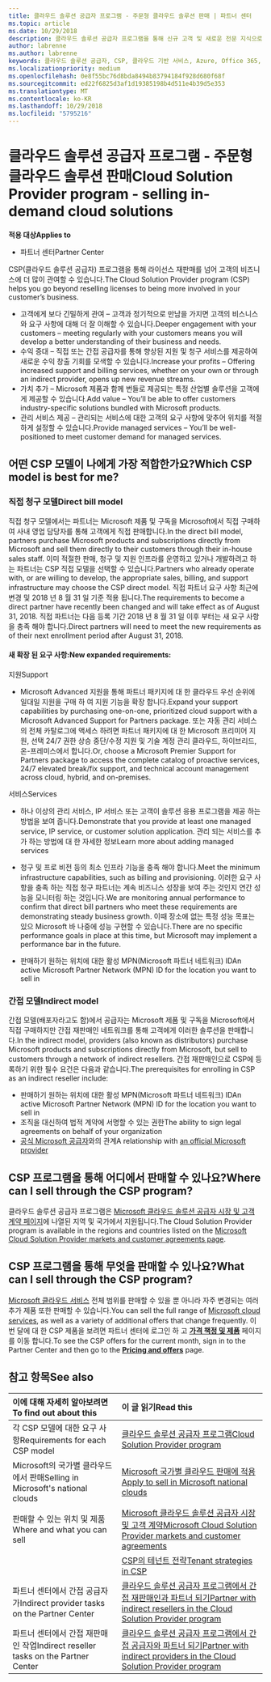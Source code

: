 ```yaml
---
title: 클라우드 솔루션 공급자 프로그램 - 주문형 클라우드 솔루션 판매 | 파트너 센터
ms.topic: article
ms.date: 10/29/2018
description: 클라우드 솔루션 공급자 프로그램을 통해 신규 고객 및 새로운 전문 지식으로 비즈니스를 성장시킬 수 있습니다.
author: labrenne
ms.author: labrenne
keywords: 클라우드 솔루션 공급자, CSP, 클라우드 기반 서비스, Azure, Office 365, Dynamics, CSP 파트너, CSP에서 판매, 직접 파트너, 직접 CSP 파트너, 간접 CSP 재판매인, 직접 CSP, 간접 CSP, 직접 모델, 간접 모델, 간접 재판매인, 간접 공급자, 공급자, 배포자, 클라우드 솔루션 공급자 프로그램
ms.localizationpriority: medium
ms.openlocfilehash: 0e8f55bc76d8bda8494b83794184f928d680f68f
ms.sourcegitcommit: ed22f6825d3af1d19385198b4d511e4b39d5e353
ms.translationtype: MT
ms.contentlocale: ko-KR
ms.lasthandoff: 10/29/2018
ms.locfileid: "5795216"
---
```

# <a name="cloud-solution-provider-program---selling-in-demand-cloud-solutions"></a><span data-ttu-id="13530-104">클라우드 솔루션 공급자 프로그램 - 주문형 클라우드 솔루션 판매</span><span class="sxs-lookup"><span data-stu-id="13530-104">Cloud Solution Provider program - selling in-demand cloud solutions</span></span> 

**<span data-ttu-id="13530-105">적용 대상</span><span class="sxs-lookup"><span data-stu-id="13530-105">Applies to</span></span>**

-  <span data-ttu-id="13530-106">파트너 센터</span><span class="sxs-lookup"><span data-stu-id="13530-106">Partner Center</span></span>

<span data-ttu-id="13530-107">CSP(클라우드 솔루션 공급자) 프로그램을 통해 라이선스 재판매를 넘어 고객의 비즈니스에 더 많이 관여할 수 있습니다.</span><span class="sxs-lookup"><span data-stu-id="13530-107">The Cloud Solution Provider program (CSP) helps you go beyond reselling licenses to being more involved in your customer’s business.</span></span>
 
- <span data-ttu-id="13530-108">고객에게 보다 긴밀하게 관여 – 고객과 정기적으로 만남을 가지면 고객의 비스니스와 요구 사항에 대해 더 잘 이해할 수 있습니다.</span><span class="sxs-lookup"><span data-stu-id="13530-108">Deeper engagement with your customers – meeting regularly with your customers means you will develop a better understanding of their business and needs.</span></span>
- <span data-ttu-id="13530-109">수익 증대 – 직접 또는 간접 공급자를 통해 향상된 지원 및 청구 서비스를 제공하여 새로운 수익 창출 기회를 모색할 수 있습니다.</span><span class="sxs-lookup"><span data-stu-id="13530-109">Increase your profits – Offering increased support and billing services, whether on your own or through an indirect provider, opens up new revenue streams.</span></span>  
- <span data-ttu-id="13530-110">가치 추가 – Microsoft 제품과 함께 번들로 제공되는 특정 산업별 솔루션을 고객에게 제공할 수 있습니다.</span><span class="sxs-lookup"><span data-stu-id="13530-110">Add value – You’ll be able to offer customers industry-specific solutions bundled with Microsoft products.</span></span>
- <span data-ttu-id="13530-111">관리 서비스 제공 – 관리되는 서비스에 대한 고객의 요구 사항에 맞추어 위치를 적절하게 설정할 수 있습니다.</span><span class="sxs-lookup"><span data-stu-id="13530-111">Provide managed services – You’ll be well-positioned to meet customer demand for managed services.</span></span> 

## <a name="which-csp-model-is-best-for-me"></a><span data-ttu-id="13530-112">어떤 CSP 모델이 나에게 가장 적합한가요?</span><span class="sxs-lookup"><span data-stu-id="13530-112">Which CSP model is best for me?</span></span>

### <a name="direct-bill-model"></a><span data-ttu-id="13530-113">직접 청구 모델</span><span class="sxs-lookup"><span data-stu-id="13530-113">Direct bill model</span></span>

 <span data-ttu-id="13530-114">직접 청구 모델에서는 파트너는 Microsoft 제품 및 구독을 Microsoft에서 직접 구매하여 사내 영업 담당자를 통해 고객에게 직접 판매합니다.</span><span class="sxs-lookup"><span data-stu-id="13530-114">In the direct bill model, partners purchase Microsoft products and subscriptions directly from Microsoft and sell them directly to their customers through their in-house sales staff.</span></span> <span data-ttu-id="13530-115">이미 적절한 판매, 청구 및 지원 인프라를 운영하고 있거나 개발하려고 하는 파트너는 CSP 직접 모델을 선택할 수 있습니다.</span><span class="sxs-lookup"><span data-stu-id="13530-115">Partners who already operate with, or are willing to develop, the appropriate sales, billing, and support infrastructure may choose the CSP direct model.</span></span> <span data-ttu-id="13530-116">직접 파트너 요구 사항 최근에 변경 및 2018 년 8 월 31 일 기준 적용 됩니다.</span><span class="sxs-lookup"><span data-stu-id="13530-116">The requirements to become a direct partner have recently been changed and will take effect as of August 31, 2018.</span></span> <span data-ttu-id="13530-117">직접 파트너는 다음 등록 기간 2018 년 8 월 31 일 이후 부터는 새 요구 사항을 충족 해야 합니다.</span><span class="sxs-lookup"><span data-stu-id="13530-117">Direct partners will need to meet the new requirements as of their next enrollment period after August 31, 2018.</span></span>


#### <a name="new-expanded-requirements"></a><span data-ttu-id="13530-118">새 확장 된 요구 사항:</span><span class="sxs-lookup"><span data-stu-id="13530-118">New expanded requirements:</span></span>

<span data-ttu-id="13530-119">지원</span><span class="sxs-lookup"><span data-stu-id="13530-119">Support</span></span>
- <span data-ttu-id="13530-120">Microsoft Advanced 지원을 통해 파트너 패키지에 대 한 클라우드 우선 순위에 일대일 지원을 구매 하 여 지원 기능을 확장 합니다.</span><span class="sxs-lookup"><span data-stu-id="13530-120">Expand your support capabilities by purchasing one-on-one, prioritized cloud support with a Microsoft Advanced Support for Partners package.</span></span> <span data-ttu-id="13530-121">또는 자동 관리 서비스의 전체 카탈로그에 액세스 하려면 파트너 패키지에 대 한 Microsoft 프리미어 지원, 선택 24/7 권한 상승 중단/수정 지원 및 기술 계정 관리 클라우드, 하이브리드, 온-프레미스에서 합니다.</span><span class="sxs-lookup"><span data-stu-id="13530-121">Or, choose a Microsoft Premier Support for Partners package to access the complete catalog of proactive services, 24/7 elevated break/fix support, and technical account management across cloud, hybrid, and on-premises.</span></span> 

<span data-ttu-id="13530-122">서비스</span><span class="sxs-lookup"><span data-stu-id="13530-122">Services</span></span>

- <span data-ttu-id="13530-123">하나 이상의 관리 서비스, IP 서비스 또는 고객이 솔루션 응용 프로그램을 제공 하는 방법을 보여 줍니다.</span><span class="sxs-lookup"><span data-stu-id="13530-123">Demonstrate that you provide at least one managed service, IP service, or customer solution application.</span></span> <span data-ttu-id="13530-124">관리 되는 서비스를 추가 하는 방법에 대 한 자세한 정보</span><span class="sxs-lookup"><span data-stu-id="13530-124">Learn more about adding managed services</span></span>

- <span data-ttu-id="13530-125">청구 및 프로 비전 등의 최소 인프라 기능을 충족 해야 합니다.</span><span class="sxs-lookup"><span data-stu-id="13530-125">Meet the minimum infrastructure capabilities, such as billing and provisioning.</span></span>
<span data-ttu-id="13530-126">이러한 요구 사항을 충족 하는 직접 청구 파트너는 계속 비즈니스 성장을 보여 주는 것인지 연간 성능을 모니터링 하는 것입니다.</span><span class="sxs-lookup"><span data-stu-id="13530-126">We are monitoring annual performance to confirm that direct bill partners who meet these requirements are demonstrating steady business growth.</span></span> <span data-ttu-id="13530-127">이때 장소에 없는 특정 성능 목표는 있으 Microsoft 바 나중에 성능 구현할 수 있습니다.</span><span class="sxs-lookup"><span data-stu-id="13530-127">There are no specific performance goals in place at this time, but Microsoft may implement a performance bar in the future.</span></span> 

- <span data-ttu-id="13530-128">판매하기 원하는 위치에 대한 활성 MPN(Microsoft 파트너 네트워크) ID</span><span class="sxs-lookup"><span data-stu-id="13530-128">An active Microsoft Partner Network (MPN) ID for the location you want to sell in</span></span>


### <a name="indirect-model"></a><span data-ttu-id="13530-129">간접 모델</span><span class="sxs-lookup"><span data-stu-id="13530-129">Indirect model</span></span>

<span data-ttu-id="13530-130">간접 모델(배포자라고도 함)에서 공급자는 Microsoft 제품 및 구독을 Microsoft에서 직접 구매하지만 간접 재판매인 네트워크를 통해 고객에게 이러한 솔루션을 판매합니다.</span><span class="sxs-lookup"><span data-stu-id="13530-130">In the indirect model, providers (also known as distributors) purchase Microsoft products and subscriptions directly from Microsoft, but sell to customers through a network of indirect resellers.</span></span> <span data-ttu-id="13530-131">간접 재판매인으로 CSP에 등록하기 위한 필수 요건은 다음과 같습니다.</span><span class="sxs-lookup"><span data-stu-id="13530-131">The prerequisites for enrolling in CSP as an indirect reseller include:</span></span>

- <span data-ttu-id="13530-132">판매하기 원하는 위치에 대한 활성 MPN(Microsoft 파트너 네트워크) ID</span><span class="sxs-lookup"><span data-stu-id="13530-132">An active Microsoft Partner Network (MPN) ID for the location you want to sell in</span></span>
- <span data-ttu-id="13530-133">조직을 대신하여 법적 계약에 서명할 수 있는 권한</span><span class="sxs-lookup"><span data-stu-id="13530-133">The ability to sign legal agreements on behalf of your organization</span></span>
- <span data-ttu-id="13530-134">[공식 Microsoft 공급자](https://partnercenter.microsoft.com/partner/find-a-provider)와의 관계</span><span class="sxs-lookup"><span data-stu-id="13530-134">A relationship with [an official Microsoft provider](https://partnercenter.microsoft.com/partner/find-a-provider)</span></span>


## <a name="where-can-i-sell-through-the-csp-program"></a><span data-ttu-id="13530-135">CSP 프로그램을 통해 어디에서 판매할 수 있나요?</span><span class="sxs-lookup"><span data-stu-id="13530-135">Where can I sell through the CSP program?</span></span>

<span data-ttu-id="13530-136">클라우드 솔루션 공급자 프로그램은 [Microsoft 클라우드 솔루션 공급자 시장 및 고객 계약 페이지](agreements.md)에 나열된 지역 및 국가에서 지원됩니다.</span><span class="sxs-lookup"><span data-stu-id="13530-136">The Cloud Solution Provider program is available in the regions and countries listed on the [Microsoft Cloud Solution Provider markets and customer agreements page](agreements.md).</span></span>  

## <a name="what-can-i-sell-through-the-csp-program"></a><span data-ttu-id="13530-137">CSP 프로그램을 통해 무엇을 판매할 수 있나요?</span><span class="sxs-lookup"><span data-stu-id="13530-137">What can I sell through the CSP program?</span></span>

<span data-ttu-id="13530-138">[Microsoft 클라우드 서비스](https://partner.microsoft.com/cloud-solution-provider/products-and-services) 전체 범위를 판매할 수 있을 뿐 아니라 자주 변경되는 여러 추가 제품 또한 판매할 수 있습니다.</span><span class="sxs-lookup"><span data-stu-id="13530-138">You can sell the full range of [Microsoft cloud services](https://partner.microsoft.com/cloud-solution-provider/products-and-services), as well as a variety of additional offers that change frequently.</span></span> <span data-ttu-id="13530-139">이번 달에 대 한 CSP 제품을 보려면 파트너 센터에 로그인 하 고 [**가격 책정 및 제품**](https://partnercenter.microsoft.com/pcv/sales) 페이지를 이동 합니다.</span><span class="sxs-lookup"><span data-stu-id="13530-139">To see the CSP offers for the current month, sign in to the Partner Center and then go to the [**Pricing and offers**](https://partnercenter.microsoft.com/pcv/sales) page.</span></span>

## <a name="see-also"></a><span data-ttu-id="13530-140">참고 항목</span><span class="sxs-lookup"><span data-stu-id="13530-140">See also</span></span> 


|**<span data-ttu-id="13530-141">이에 대해 자세히 알아보려면</span><span class="sxs-lookup"><span data-stu-id="13530-141">To find out about this</span></span>**   |**<span data-ttu-id="13530-142">이 글 읽기</span><span class="sxs-lookup"><span data-stu-id="13530-142">Read this</span></span>**   |
|:---------------------------|:--------------------|
|<span data-ttu-id="13530-143">각 CSP 모델에 대한 요구 사항</span><span class="sxs-lookup"><span data-stu-id="13530-143">Requirements for each CSP model</span></span>   | [<span data-ttu-id="13530-144">클라우드 솔루션 공급자 프로그램</span><span class="sxs-lookup"><span data-stu-id="13530-144">Cloud Solution Provider program</span></span>](https://partnercenter.microsoft.com/partner/cloud-solution-provider)|
|<span data-ttu-id="13530-145">Microsoft의 국가별 클라우드에서 판매</span><span class="sxs-lookup"><span data-stu-id="13530-145">Selling in Microsoft's national clouds</span></span>   | [<span data-ttu-id="13530-146">Microsoft 국가별 클라우드 판매에 적용</span><span class="sxs-lookup"><span data-stu-id="13530-146">Apply to sell in Microsoft national clouds</span></span>](csp-national-clouds-overview.md)|
|<span data-ttu-id="13530-147">판매할 수 있는 위치 및 제품</span><span class="sxs-lookup"><span data-stu-id="13530-147">Where and what you can sell</span></span>   |[<span data-ttu-id="13530-148">Microsoft 클라우드 솔루션 공급자 시장 및 고객 계약</span><span class="sxs-lookup"><span data-stu-id="13530-148">Microsoft Cloud Solution Provider markets and customer agreements</span></span>](agreements.md)|
|  | [<span data-ttu-id="13530-149">CSP의 테넌트 전략</span><span class="sxs-lookup"><span data-stu-id="13530-149">Tenant strategies in CSP</span></span>](regional-authorization-overview.md)
|<span data-ttu-id="13530-150">파트너 센터에서 간접 공급자가</span><span class="sxs-lookup"><span data-stu-id="13530-150">Indirect provider tasks on the Partner Center</span></span>  |[<span data-ttu-id="13530-151">클라우드 솔루션 공급자 프로그램에서 간접 재판매인과 파트너 되기</span><span class="sxs-lookup"><span data-stu-id="13530-151">Partner with indirect resellers in the Cloud Solution Provider program</span></span>](indirect-provider-tasks-in-partner-center.md)|
|<span data-ttu-id="13530-152">파트너 센터에서 간접 재판매인 작업</span><span class="sxs-lookup"><span data-stu-id="13530-152">Indirect reseller tasks on the Partner Center</span></span>   |[<span data-ttu-id="13530-153">클라우드 솔루션 공급자 프로그램에서 간접 공급자와 파트너 되기</span><span class="sxs-lookup"><span data-stu-id="13530-153">Partner with indirect providers in the Cloud Solution Provider program</span></span>](indirect-reseller-tasks-in-partner-center.md)|
